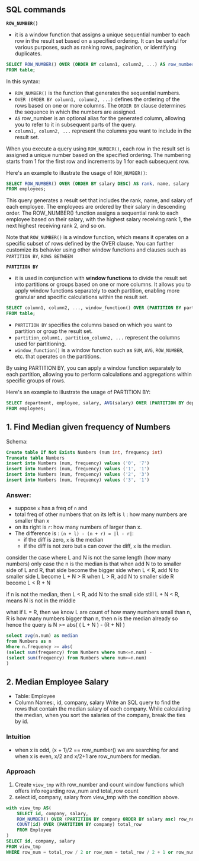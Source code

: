 ## SQL commands
**`ROW_NUMBER()`**
- it is a window function that assigns a unique sequential number to each row in the result set based on a specified ordering. It can be useful for various purposes, such as ranking rows, pagination, or identifying duplicates. 

```sql
SELECT ROW_NUMBER() OVER (ORDER BY column1, column2, ...) AS row_number, column1, column2, ...
FROM table;
```
In this syntax:

- `ROW_NUMBER()` is the function that generates the sequential numbers.
- `OVER (ORDER BY column1, column2, ...)` defines the ordering of the rows based on one or more columns. The `ORDER BY` clause determines the sequence in which the numbers are assigned.
- `AS` row_number is an optional alias for the generated column, allowing you to refer to it in subsequent parts of the query.
- `column1, column2, ...` represent the columns you want to include in the result set.

When you execute a query using `ROW_NUMBER()`, each row in the result set is assigned a unique number based on the specified ordering. The numbering starts from 1 for the first row and increments by 1 for each subsequent row.

Here's an example to illustrate the usage of `ROW_NUMBER()`:
```sql
SELECT ROW_NUMBER() OVER (ORDER BY salary DESC) AS rank, name, salary
FROM employees;
```
This query generates a result set that includes the rank, name, and salary of each employee. The employees are ordered by their salary in descending order. The ROW_NUMBER() function assigns a sequential rank to each employee based on their salary, with the highest salary receiving rank 1, the next highest receiving rank 2, and so on.

Note that `ROW_NUMBER()` is a window function, which means it operates on a specific subset of rows defined by the OVER clause. You can further customize its behavior using other window functions and clauses such as `PARTITION BY`, `ROWS BETWEEN`

**`PARTITION BY`**
- it is used in conjunction with **window functions** to divide the result set into partitions or groups based on one or more columns. It allows you to apply window functions separately to each partition, enabling more granular and specific calculations within the result set.
```sql
SELECT column1, column2, ..., window_function() OVER (PARTITION BY partition_column1, partition_column2, ...)
FROM table;
```
- `PARTITION BY` specifies the columns based on which you want to partition or group the result set.
- `partition_column1, partition_column2, ...` represent the columns used for partitioning.
- `window_function()` is a window function such as `SUM`, `AVG`, `ROW_NUMBER`, etc. that operates on the partitions.

By using PARTITION BY, you can apply a window function separately to each partition, allowing you to perform calculations and aggregations within specific groups of rows.

Here's an example to illustrate the usage of PARTITION BY:
```sql
SELECT department, employee, salary, AVG(salary) OVER (PARTITION BY department ORDER BY ... ASC/DESC) AS avg_department_salary
FROM employees;
```


## 1. Find Median given frequency of Numbers

Schema:
```sql
Create table If Not Exists Numbers (num int, frequency int)
Truncate table Numbers
insert into Numbers (num, frequency) values ('0', '7')
insert into Numbers (num, frequency) values ('1', '1')
insert into Numbers (num, frequency) values ('2', '3')
insert into Numbers (num, frequency) values ('3', '1')
```

### Answer:
- suppose `x` has a freq of `n` and
- total freq of other numbers that on its left is `l` : how many numbers are smaller than x
- on its right is `r`: how many numbers of larger than x.
- The difference is : `(n + l) - (n + r) = |l - r|`:
  - if the diff is zero, `x` is the median
  - if the diff is not zero but `n` can cover the diff, `x` is the median.

consider the case where L and N is not the same length (how many numbers)
only case the n is the median is that when add N to to smaller side of L and R, that side become the bigger side
when L < R, add N to smaller side L become L + N > R
when L > R, add N to smaller side R become L < R + N

if n is not the median, then L < R, add N to the small side still L + N < R, means N is not in the middle

what if L = R, then we know L are count of how many numbers small than n, R is how many numbers bigger than n, then n is the median already
so hence the query is
N >= abs( ( L + N ) - (R + N) )
 
```sql
select avg(n.num) as median
from Numbers as n
Where n.frequency >= abs(
(select sum(frequency) from Numbers where num<=n.num) -
(select sum(frequency) from Numbers where num>=n.num)
)
```  

## 2. Median Employee Salary
- Table: Employee
- Column Names:, id, company, salary
Write an SQL query to find the rows that contain the median salary of each company. While calculating the median, when you sort the salaries of the company, break the ties by id.

### Intuition
- when x is odd, (x + 1)/2 == row_number() we are searching for and when x is even, x/2 and x/2+1 are row_numbers for median.

### Approach
1. Create `view_tmp` with row_number and count window functions which offers info regarding row_num and total_row count
2. select id, company, salary from view_tmp with the condition above.

```sql
with view_tmp AS(
    SELECT id, company, salary,
    ROW_NUMBER() OVER (PARTITION BY company ORDER BY salary asc) row_num,
    COUNT(id) OVER (PARTITION BY company) total_row
    FROM Employee
)
SELECT id, company, salary
FROM view_tmp
WHERE row_num = total_row / 2 or row_num = total_row / 2 + 1 or row_num = (total_row + 1) /2
```
